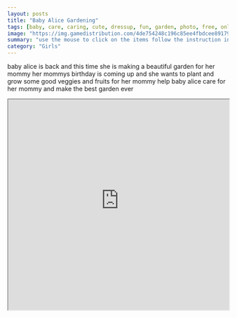 ```yaml
---
layout: posts
title: "Baby Alice Gardening"
tags: [baby, care, caring, cute, dressup, fun, garden, photo, free, online, games, oyna, game, free, games, play, play, games]
image: "https://img.gamedistribution.com/4de754248c196c85ee4fbdcee89179bd.jpg"
summary: "use the mouse to click on the items follow the instruction inside the game  free online games oyna game free games play play games"
category: "Girls"
---
```


baby alice is back and this time she is making a beautiful garden for her mommy her mommys birthday is coming up and she wants to plant and grow some good veggies and fruits for her mommy help baby alice care for her mommy and make the best garden ever

<iframe width="100%" height="480px;" src="https://flash.gamedistribution.com?game=4de754248c196c85ee4fbdcee89179bd"></iframe>